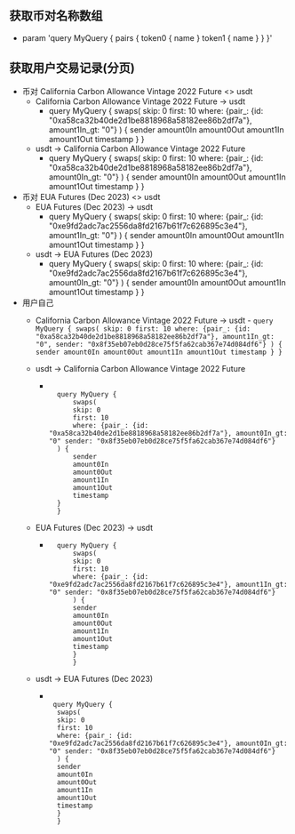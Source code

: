 ## 获取币对名称数组

- param
        'query MyQuery {
            pairs {
                token0 {
                name
                }
            token1 {
                name
            }
            }
        }'

## 获取用户交易记录(分页)

- 币对 California Carbon Allowance Vintage 2022 Future <> usdt
  - California Carbon Allowance Vintage 2022 Future -> usdt
    - query MyQuery {
        swaps(
        skip: 0
        first: 10
        where: {pair_: {id: "0xa58ca32b40de2d1be8818968a58182ee86b2df7a"}, amount1In_gt: "0"}
        ) {
        sender
        amount0In
        amount0Out
        amount1In
        amount1Out
        timestamp
        }
        }
  - usdt -> California Carbon Allowance Vintage 2022 Future
    - query MyQuery {
        swaps(
        skip: 0
        first: 10
        where: {pair_: {id: "0xa58ca32b40de2d1be8818968a58182ee86b2df7a"}, amount0In_gt: "0"}
        ) {
        sender
        amount0In
        amount0Out
        amount1In
        amount1Out
        timestamp
        }
        }
- 币对 EUA Futures (Dec 2023) <> usdt
  - EUA Futures (Dec 2023) -> usdt
    - query MyQuery {
        swaps(
        skip: 0
        first: 10
        where: {pair_: {id: "0xe9fd2adc7ac2556da8fd2167b61f7c626895c3e4"}, amount1In_gt: "0"}
        ) {
        sender
        amount0In
        amount0Out
        amount1In
        amount1Out
        timestamp
        }
        }
  - usdt -> EUA Futures (Dec 2023)
    - query MyQuery {
        swaps(
        skip: 0
        first: 10
        where: {pair_: {id: "0xe9fd2adc7ac2556da8fd2167b61f7c626895c3e4"}, amount0In_gt: "0"}
        ) {
        sender
        amount0In
        amount0Out
        amount1In
        amount1Out
        timestamp
        }
        }
- 用户自己
  - California Carbon Allowance Vintage 2022 Future -> usdt
                - ```
                        query MyQuery {
                        swaps(
                            skip: 0
                            first: 10
                            where: {pair_: {id: "0xa58ca32b40de2d1be8818968a58182ee86b2df7a"}, amount1In_gt: "0", sender: "0x8f35eb07eb0d28ce75f5fa62cab367e74d084df6"}
                        ) {
                            sender
                            amount0In
                            amount0Out
                            amount1In
                            amount1Out
                            timestamp
                        }
                        }
                ```
  - usdt -> California Carbon Allowance Vintage 2022 Future

    - ```

        query MyQuery {
            swaps(
            skip: 0
            first: 10
            where: {pair_: {id: "0xa58ca32b40de2d1be8818968a58182ee86b2df7a"}, amount0In_gt: "0" sender: "0x8f35eb07eb0d28ce75f5fa62cab367e74d084df6"}
        ) {
            sender
            amount0In
            amount0Out
            amount1In
            amount1Out
            timestamp
        }
        }
        ```

  - EUA Futures (Dec 2023) -> usdt

    - ```
        query MyQuery {
            swaps(
            skip: 0
            first: 10
            where: {pair_: {id: "0xe9fd2adc7ac2556da8fd2167b61f7c626895c3e4"}, amount1In_gt: "0" sender: "0x8f35eb07eb0d28ce75f5fa62cab367e74d084df6"}
            ) {
            sender
            amount0In
            amount0Out
            amount1In
            amount1Out
            timestamp
            }
            }
        ```

  - usdt -> EUA Futures (Dec 2023)

    - ```

       query MyQuery {
        swaps(
        skip: 0
        first: 10
        where: {pair_: {id: "0xe9fd2adc7ac2556da8fd2167b61f7c626895c3e4"}, amount0In_gt: "0" sender: "0x8f35eb07eb0d28ce75f5fa62cab367e74d084df6"}
        ) {
        sender
        amount0In
        amount0Out
        amount1In
        amount1Out
        timestamp
        }
        }
    ```
